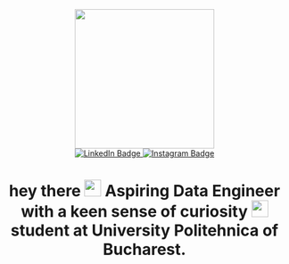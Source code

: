 

<div id="header" align="center">
  <img src="https://media.giphy.com/media/v1.Y2lkPTc5MGI3NjExaXZ2MjRyeXN2andkOTM1cjFueWFxNXRwZzZyZzJjaHU2aXMyY2JvayZlcD12MV9pbnRlcm5hbF9naWZfYnlfaWQmY3Q9Zw/scZPhLqaVOM1qG4lT9/giphy.gif" width="250"/>
<div id="badges">
  <a href="https://www.linkedin.com/in/andreea-cristina-bobe-86b615226/">
    <img src="https://img.shields.io/badge/LinkedIn-blue?style=for-the-badge&logo=linkedin&logoColor=white" alt="LinkedIn Badge"/>
  </a>
  <a href="https://www.instagram.com/_andreeabobe?igsh=M3g5NWlyMTlmazRp&utm_source=qr">
    <img src="https://img.shields.io/badge/Instagram-purple?style=for-the-badge&logo=instagram&logoColor=white" alt="Instagram Badge"/>
  </a>
</div>
  <img src="https://komarev.com/ghpvc/?username=Andreea-Cristina11&style=flat-square&color=blue" alt=""/>
  <h1>
  hey there
  <img src="https://media.giphy.com/media/hvRJCLFzcasrR4ia7z/giphy.gif" width="30px"/>
    Aspiring Data Engineer with a keen sense of curiosity <img src="https://media.giphy.com/media/WUlplcMpOCEmTGBtBW/giphy.gif" width="30"> student at University Politehnica of Bucharest.
</h1>
</div>

<!--
**Andreea-Cristina11/Andreea-Cristina11** is a ✨ _special_ ✨ repository because its `README.md` (this file) appears on your GitHub profile.

Here are some ideas to get you started:

- 🔭 I’m currently working on ...
- 🌱 I’m currently learning ...
- 👯 I’m looking to collaborate on ...
- 🤔 I’m looking for help with ...
- 💬 Ask me about ...
- 📫 How to reach me: ...
- 😄 Pronouns: ...
- ⚡ Fun fact: ...
-->
